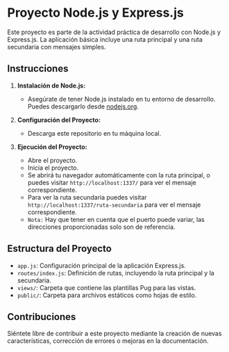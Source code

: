 # Proyecto Node.js y Express.js

Este proyecto es parte de la actividad práctica de desarrollo con Node.js y Express.js. La aplicación básica incluye una ruta principal y una ruta secundaria con mensajes simples.

## Instrucciones

1. **Instalación de Node.js:**
   - Asegúrate de tener Node.js instalado en tu entorno de desarrollo. Puedes descargarlo desde [nodejs.org](https://nodejs.org/).

2. **Configuración del Proyecto:**
   - Descarga este repositorio en tu máquina local.

3. **Ejecución del Proyecto:**
   - Abre el proyecto.
   - Inicia el proyecto.
   - Se abrirá tu navegador automáticamente con la ruta principal, o puedes visitar `http://localhost:1337/` para ver el mensaje correspondiente.
   - Para ver la ruta secundaria puedes visitar `http://localhost:1337/ruta-secundaria` para ver el mensaje correspondiente.
   - `Nota:` Hay que tener en cuenta que el puerto puede variar, las direcciones proporcionadas solo son de referencia.

## Estructura del Proyecto

- `app.js`: Configuración principal de la aplicación Express.js.
- `routes/index.js`: Definición de rutas, incluyendo la ruta principal y la secundaria.
- `views/`: Carpeta que contiene las plantillas Pug para las vistas.
- `public/`: Carpeta para archivos estáticos como hojas de estilo.

## Contribuciones

Siéntete libre de contribuir a este proyecto mediante la creación de nuevas características, corrección de errores o mejoras en la documentación.

